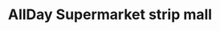 ---
title: "AllDay Supermarket strip mall"
url: /bacolod-city/allday-supermarket-strip-mall/
shop: mall
---